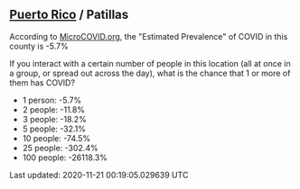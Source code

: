
## [Puerto Rico](/united-states/puerto-rico) / Patillas

According to [MicroCOVID.org](http://microcovid.org),
the "Estimated Prevalence" of COVID in this county is -5.7%

If you interact with a certain number of people in this location
(all at once in a group, or spread out across the day), what is the chance that
1 or more of them has COVID?

- 1 person: -5.7%
- 2 people: -11.8%
- 3 people: -18.2%
- 5 people: -32.1%
- 10 people: -74.5%
- 25 people: -302.4%
- 100 people: -26118.3%

Last updated: 2020-11-21 00:19:05.029639 UTC
